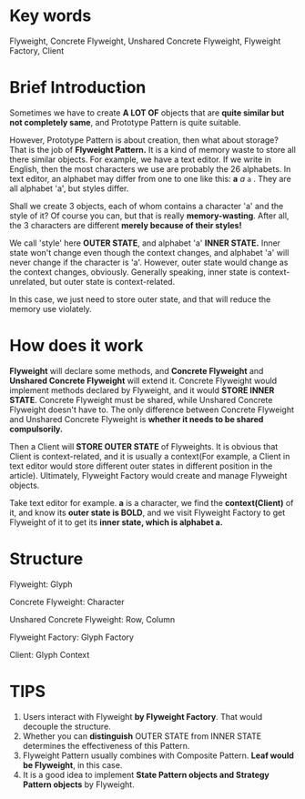 # Key words

Flyweight, Concrete Flyweight, Unshared Concrete Flyweight, Flyweight Factory, Client



# Brief Introduction

Sometimes we have to create **A LOT OF** objects that are **quite similar but not completely same**, and Prototype Pattern is quite suitable.

However, Prototype Pattern is about creation, then what about storage? That is the job of **Flyweight Pattern.** It is a kind of memory waste to store all there similar objects. For example, we have a text editor. If we write in English, then the most characters we use are probably the 26 alphabets.  In text editor, an alphabet may differ from one to one like this: **a** *a* `a` . They are all alphabet 'a', but styles differ.

Shall we create 3 objects, each of whom contains a character 'a' and the style of it? Of course you can, but that is really **memory-wasting**. After all, the 3 characters are different **merely because of their styles!**

We call 'style' here **OUTER STATE**, and alphabet 'a' **INNER STATE.** Inner state won't change even though the context changes,  and alphabet 'a' will never change if the character is 'a'. However, outer state would change as the context changes, obviously. Generally speaking, inner state is context-unrelated, but outer state is context-related.

In this case, we just need to store outer state, and that will reduce the memory use violately.



# How does it work

**Flyweight** will declare some methods, and **Concrete Flyweight** and **Unshared Concrete Flyweight** will extend it. Concrete Flyweight would implement methods declared by Flyweight, and it would **STORE INNER STATE**. Concrete Flyweight must be shared, while Unshared Concrete Flyweight doesn't have to. The only difference between Concrete Flyweight and Unshared Concrete Flyweight is **whether it needs to be shared compulsorily.**

Then a Client will **STORE OUTER STATE** of Flyweights. It is obvious that Client is context-related, and it is usually a context(For example, a Client in text editor would store different outer states in different position in the article). Ultimately, Flyweight Factory would create and manage Flyweight objects.

Take text editor for example. **a** is a character, we find the **context(Client)** of it, and know its **outer state is BOLD**, and we visit Flyweight Factory to get Flyweight of it to get its **inner state, which is alphabet a.**



# Structure

Flyweight: Glyph

Concrete Flyweight: Character

Unshared Concrete Flyweight: Row, Column

Flyweight Factory: Glyph Factory

Client: Glyph Context



# TIPS

1. Users interact with Flyweight **by Flyweight Factory**. That would decouple the structure.
2. Whether you can **distinguish** OUTER STATE from INNER STATE determines the effectiveness of this Pattern.
3. Flyweight Pattern usually combines with Composite Pattern. **Leaf would be Flyweight**, in this case.
4. It is a good idea to implement **State Pattern objects and Strategy Pattern objects** by Flyweight.